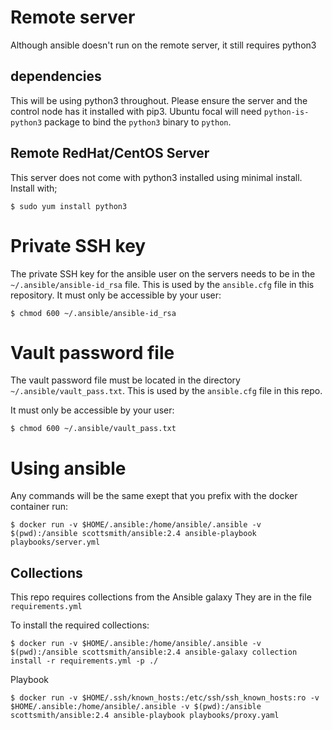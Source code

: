 # Remote server
Although ansible doesn't run on the remote server, it still requires python3

## dependencies
This will be using python3 throughout. Please ensure the server and the control node has it installed with pip3.
Ubuntu focal will need `python-is-python3` package to bind the `python3` binary to `python`.

## Remote RedHat/CentOS Server
This server does not come with python3 installed using minimal install. Install with;
```
$ sudo yum install python3
```

# Private SSH key
The private SSH key for the ansible user on the servers needs to be in the `~/.ansible/ansible-id_rsa` file. This is used by the `ansible.cfg` file in this repository.
It must only be accessible by your user:
```
$ chmod 600 ~/.ansible/ansible-id_rsa
```

# Vault password file
The vault password file must be located in the directory `~/.ansible/vault_pass.txt`. This is used by the `ansible.cfg` file in this repo.

It must only be accessible by your user:
```
$ chmod 600 ~/.ansible/vault_pass.txt
```

# Using ansible
Any commands will be the same exept that you prefix with the docker container run:
```
$ docker run -v $HOME/.ansible:/home/ansible/.ansible -v $(pwd):/ansible scottsmith/ansible:2.4 ansible-playbook playbooks/server.yml
```

## Collections
This repo requires collections from the Ansible galaxy
They are in the file `requirements.yml`

To install the required collections:
```
$ docker run -v $HOME/.ansible:/home/ansible/.ansible -v $(pwd):/ansible scottsmith/ansible:2.4 ansible-galaxy collection install -r requirements.yml -p ./
```

Playbook
```
$ docker run -v $HOME/.ssh/known_hosts:/etc/ssh/ssh_known_hosts:ro -v $HOME/.ansible:/home/ansible/.ansible -v $(pwd):/ansible scottsmith/ansible:2.4 ansible-playbook playbooks/proxy.yaml
```
